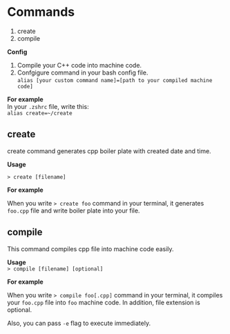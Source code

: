 # Commands
1. create
2. compile  

**Config**  
1. Compile your C++ code into machine code.  
2. Confgigure command in your bash config file.  
`alias [your custom command name]=[path to your compiled machine code]`  

**For example**  
In your `.zshrc` file, write this:  
`alias create=~/create`

## create
create command generates cpp boiler plate with created date and time.  
  
  
**Usage**  

`> create [filename]`
  
**For example**  

When you write `> create foo` command in your terminal, it generates `foo.cpp` 
file and write boiler plate into your file.
  
## compile
This command compiles cpp file into machine code easily.  

**Usage**  
`> compile [filename] [optional]`  
  
**For example**

When you write `> compile foo[.cpp]` command in your terminal, it compiles your 
`foo.cpp` file into `foo` machine code. In addition, file extension is optional.  
  
Also, you can pass `-e` flag to execute immediately.
